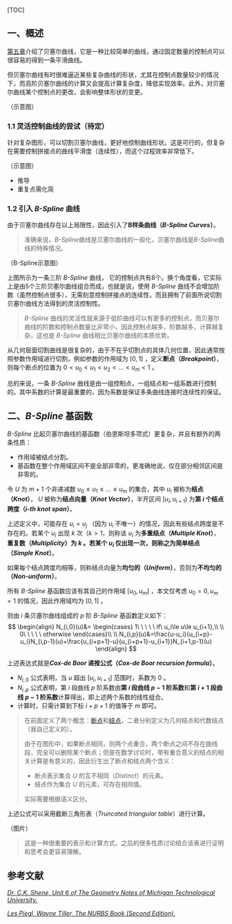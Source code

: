 [TOC]

## 一、概述

[第五章]()介绍了贝塞尔曲线，它是一种比较简单的曲线，通过固定数量的控制点可以很容易的得到一条平滑曲线。

但贝塞尔曲线有时很难逼近某些复杂曲线的形状，尤其在控制点数量较少的情况下，而高阶贝塞尔曲线的计算又会提高计算复杂度，降低实现效率。此外，对贝塞尔曲线某个控制点的更改，会影响整体形状的变更。

（示意图）

### 1.1 灵活控制曲线的尝试（待定）

针对复杂图形，可以切割贝塞尔曲线，更好地控制曲线形状。这是可行的，但复杂在需要控制拼接点的曲线平滑度（连续性），而这个过程效率非常低下。

（示意图）

* 推导
* 重复点需化简

### 1.2 引入 *B-Spline* 曲线

由于贝塞尔曲线存在以上局限性，因此引入了**B样条曲线（*B-Spline Curves*）**。

> 准确来说，*B-Spline*曲线是贝塞尔曲线的一般化，贝塞尔曲线是*B-Spline*曲线的特殊情况。

（B-Spline示意图）

上图所示为一条三阶 *B-Spline* 曲线， 它的控制点共有8个。换个角度看，它实际上是由5个三阶贝塞尔曲线组合而成，也就是说，使用 *B-Spline* 曲线不会增加阶数（虽然控制点很多），无需刻意控制拼接点的连续性，而且拥有了前面所说切割贝塞尔曲线方法得到的灵活控制性。

> *B-Spline* 曲线的灵活性就来源于低阶曲线可以有更多的控制点，而贝塞尔曲线的阶数和控制点数量比非常小，因此控制点越多，阶数越多，计算越复杂，这也是 *B-Spline* 曲线相比贝塞尔曲线的本质优势。

从几何层面切割曲线是很复杂的，由于不在乎切割点的具体几何位置，因此通常按照参数作用域进行切割，例如参数的作用域为 $[0,1]$ ，定义<span id="断点">**断点（*Breakpoint*）**</span>，则每个断点的位置为 $0\lt u_0\lt u_1\lt u_2 \lt...\lt u_m\lt1$ 。

总的来说，一条 *B-Spline* 曲线是由一组控制点，一组结点和一组系数进行控制的。其中系数的计算是最重要的，因为系数是保证多条曲线连接时连续性的保证。

## 二、*B-Spline* 基函数

*B-Spline* 比起贝塞尔曲线的基函数（伯恩斯坦多项式）更复杂，并且有额外的两条性质：

* 作用域被结点分割。
* 基函数在整个作用域区间不是全部非零的，更准确地说，仅在部分相邻区间是非零的。

令 $U$ 为 $m+1$ 个非递减数 $u_0\le u_1\le...\le u_m$ 的集合，其中 $u_i$ 被称为<span id="结点">**结点（*Knot*）**</span>， $U$ 被称为**结点向量（*Knot Vector*）**，半开区间 $[u_i,u_{i+1})$ 为**第 $i$ 个结点跨度（*$i$-th knot span*）**。

上述定义中，可能存在 $u_i=u_j$ （因为 $u_i$ 不唯一）的情况，因此有些结点跨度是不存在的。若某个 $u_i$ 出现 $k$ 次（$k>1$，则称该 $u_i$ 为**多重结点（*Multiple Knot*）**，**重复数（*Multiplicity*）**为 $k$ 。若某个 $u_i$ 仅出现一次，则称之为**简单结点（*Simple Knot*）**。

如果每个结点跨度均相等，则称结点向量为**均匀的（*Uniform*）**，否则为**不均匀的（*Non-uniform*）**。

所有 *B-Spline* 基函数应该有其自己的作用域 $[u_0,u_m]$ ，本文仅考虑 $u_0=0,u_m=1$ 的情况，因此作用域均为 $[0,1]$ 。

则由 $i$ 条贝塞尔曲线组成的 $p$ 阶 *B-Spline* 基函数定义如下：
$$
\begin{align}
N_{i,0}(u)&=
\begin{cases}
1\ \ \ \ \ if\ u_i\le u\le u_{i+1},\\ \\
0\ \ \ \ \ otherwise
\end{cases}\\ \\
N_{i,p}(u)&=\frac{u-u_i}{u_{i+p}-u_i}N_{i,p-1}(u)+\frac{u_{i+p+1}-u}{u_{i+p+1}-u_{i+1}}N_{i+1,p-1}(u)
\end{align}
$$

上述表达式就是***Cox-de Boor* 递推公式（*Cox-de Boor recursion formula*）**。

* $N_{i,0}$ 公式表明，当 $u$ 超出 $[u_i,u_{i+1}]$ 范围时，系数为 $0$ 。
* $N_{i,p}$ 公式表明，第 $i$ 段曲线 $p$ 阶系数由**第 $i$ 段曲线 $p-1$ 阶系数**和**第 $i+1$ 段曲线 $p-1$ 阶系数**计算得出，即上述两个系数的线性组合。
* 计算时，只需计算到下标 $i+p+1$ 的值等于 $m$ 即可。

> 在前面定义了两个概念：[断点](#断点)和[结点](#结点)，二者分别定义为几何结点和代数结点（我自己定义的）。
>
> 由于在图形中，如果断点相同，则两个点重合，两个断点之间不存在曲线段，完全可以删除某个断点；但是在数学讨论时，带有重合意义的结点的相关计算是有意义的，因此衍生出了断点和结点两个含义：
>
> * 断点表示集合 $U$ 的互不相同（*Distinct*）的元素。
> * 结点作为集合 $U$ 的元素，可存在相同值。
>
> 实际需要根据语义区分。

上述公式可以采用截断三角形表（*Truncated triangular table*）进行计算。

（图片）

> 这是一种很重要的表示和计算方式，之后的很多性质讨论结合该表进行证明和思考会更容易理解。




## 参考文献

[*Dr. C.K. Shene, Unit 6 of The Geometry Notes of Michigan Technological University.*](https://pages.mtu.edu/~shene/COURSES/cs3621/NOTES/)

[*Les Piegl, Wayne Tiller, The NURBS Book (Second Edition).*](https://link.springer.com/book/10.1007/978-3-642-97385-7)

